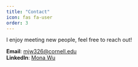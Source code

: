 ```yaml
---
title: "Contact"
icon: fas fa-user
order: 3
---
```


I enjoy meeting new people, feel free to reach out!

**Email**: [mjw326@cornell.edu](mailto:mjw326@cornell.edu) \
**LinkedIn**: [Mona Wu](https://www.linkedin.com/in/mona-wu1)